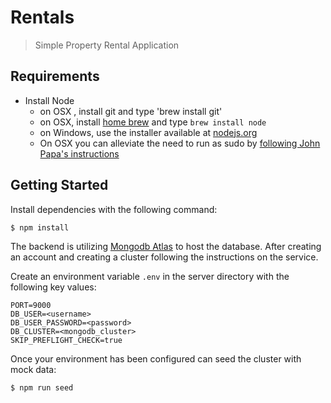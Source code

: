 # Rentals

> Simple Property Rental Application
 
## Requirements

- Install Node
  - on OSX , install git and type 'brew install git'
  - on OSX, install [home brew](http://brew.sh/) and type `brew install node`
  - on Windows, use the installer available at [nodejs.org](http://nodejs.org/)
  - On OSX you can alleviate the need to run as sudo by [following John Papa's instructions](http://jpapa.me/nomoresudo)

## Getting Started

Install dependencies with the following command:

```sh
$ npm install
```

The backend is utilizing [Mongodb Atlas](https://www.mongodb.com/) to host the database. After creating an account and creating a cluster following the instructions on the service.

Create an environment variable `.env` in the server directory with the following key values:

```
PORT=9000
DB_USER=<username>
DB_USER_PASSWORD=<password>
DB_CLUSTER=<mongodb_cluster>
SKIP_PREFLIGHT_CHECK=true
```

Once your environment has been configured can seed the cluster with mock data:

```
$ npm run seed
```
